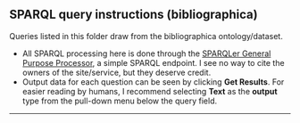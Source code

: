 ## SPARQL query instructions (bibliographica)
Queries listed in this folder draw from the bibliographica ontology/dataset. 
 - All SPARQL processing here is done through the
   [SPARQLer General Purpose Processor](http://sparql.org/sparql.html), a simple SPARQL endpoint. I see no way to cite the owners of the site/service, but they deserve credit.
 - Output data for each question can be seen by clicking **Get Results**. For easier reading by humans, I recommend selecting **Text** as the **output** type from the pull-down menu below the query field. 
  <hr>
  